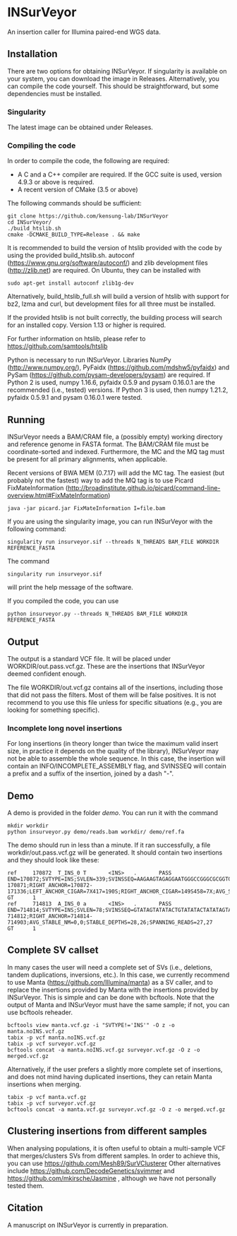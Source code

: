 # INSurVeyor
An insertion caller for Illumina paired-end WGS data.

## Installation

There are two options for obtaining INSurVeyor. If singularity is available on your system, you can download the image in Releases. Alternatively, you can compile the code yourself. This should be 
straightforward, but some dependencies must be installed.

### Singularity

The latest image can be obtained under Releases.

### Compiling the code

In order to compile the code, the following are required:
- A C and a C++ compiler are required. If the GCC suite is used, version 4.9.3 or above is required.
- A recent version of CMake (3.5 or above)

The following commands should be sufficient:

```
git clone https://github.com/kensung-lab/INSurVeyor
cd INSurVeyor/
./build_htslib.sh
cmake -DCMAKE_BUILD_TYPE=Release . && make
```

It is recommended to build the version of htslib provided with the code by using the provided build_htslib.sh. autoconf (https://www.gnu.org/software/autoconf/) and zlib development files (http://zlib.net) are required. On Ubuntu, they can be installed with
```
sudo apt-get install autoconf zlib1g-dev
```
Alternatively, build_htslib_full.sh will build a version of htslib with support for bz2, lzma and curl, but development files for all three must be installed.

If the provided htslib is not built correctly, the building process will search for an installed copy. Version 1.13 or higher is required.

For further information on htslib, please refer to https://github.com/samtools/htslib

Python is necessary to run INSurVeyor. Libraries NumPy (http://www.numpy.org/), PyFaidx (https://github.com/mdshw5/pyfaidx) and PySam (https://github.com/pysam-developers/pysam) are required. If 
Python 2 is used, numpy 1.16.6, pyfaidx 0.5.9 and pysam 0.16.0.1 are the recommended (i.e., tested) versions. If Python 3 is used, then numpy 1.21.2, pyfaidx 0.5.9.1 and pysam 0.16.0.1 were 
tested.

## Running

INSurVeyor needs a BAM/CRAM file, a (possibly empty) working directory and reference genome in FASTA format.
The BAM/CRAM file must be coordinate-sorted and indexed. Furthermore, the MC and the MQ tag must be present for all primary alignments, when applicable.

Recent versions of BWA MEM (0.7.17) will add the MC tag. The easiest (but probably not the fastest) way to add the MQ tag is to use Picard FixMateInformation 
(http://broadinstitute.github.io/picard/command-line-overview.html#FixMateInformation) 
```
java -jar picard.jar FixMateInformation I=file.bam
```

If you are using the singularity image, you can run INSurVeyor with the following command:
```
singularity run insurveyor.sif --threads N_THREADS BAM_FILE WORKDIR REFERENCE_FASTA
```

The command
```
singularity run insurveyor.sif
```
will print the help message of the software.

If you compiled the code, you can use 
```
python insurveyor.py --threads N_THREADS BAM_FILE WORKDIR REFERENCE_FASTA
```

## Output

The output is a standard VCF file. It will be placed under WORKDIR/out.pass.vcf.gz. These are the insertions that INSurVeyor deemed confident enough. 

The file WORKDIR/out.vcf.gz contains all of the insertions, including those that did not pass the filters. Most of them will be false positives. It is not recommend to you use this file unless 
for specific situations (e.g., you are looking for something specific).

### Incomplete long novel insertions

For long insertions (in theory longer than twice the maximum valid insert size, in practice it depends on the quality of the library), INSurVeyor may not be able to assemble the whole sequence. In this case, the insertion will contain an INFO/INCOMPLETE_ASSEMBLY flag, and SVINSSEQ will contain a prefix and a suffix of the insertion, joined by a dash "-".

## Demo

A demo is provided in the folder *demo*. You can run it with the command
```
mkdir workdir
python insurveyor.py demo/reads.bam workdir/ demo/ref.fa
```
The demo should run in less than a minute. If it ran successfully, a file workdir/out.pass.vcf.gz will be generated. It should contain two insertions and they should look like these:
```
ref     170872  T_INS_0 T       <INS>   .       PASS    END=170872;SVTYPE=INS;SVLEN=339;SVINSSEQ=AAGAAGTAGAGGAATGGGCCGGGCGCGGTGGCTCACGCCTGTAATCCCAGCACTTTGGGAGGCCGAGGCGGGTGGATCATGAGGTCAGGAGATCGAGACCATCCTGGCTAACAAGGTGAAACCCCGTCTCTACTAAAAATACAAAAAATTAGCCGGGCGCGGTGGCGGGCGCCTGTAGTCCCAGCTACTCGGGAGGCTGAGGCAGGAGAATGGCGTGAACCCGGGAAGCGGAGCTTGCAGTGAGCCGAGATTGCGCCACTGCAGTCCGCAGTCCGGCCTGGGCGACAGAGCGAGACTCCGTCTCAAAAAAAAAAAAAAAAAAAAAAAAAAAAAAAAAAA;SPLIT_READS=10,16;DISCORDANT=30,50;ALGORITHM=transurveyor;LEFT_ANCHOR=170448-170871;RIGHT_ANCHOR=170872-171336;LEFT_ANCHOR_CIGAR=7X417=190S;RIGHT_ANCHOR_CIGAR=149S458=7X;AVG_STABLE_NM=0,0;STABLE_DEPTHS=28,35;SPANNING_READS=0,0;MHLEN=0;SCORES=1,1    GT      1
ref     714813  A_INS_0 a       <INS>   .       PASS    END=714814;SVTYPE=INS;SVLEN=78;SVINSSEQ=GTATAGTATATACTGTATATACTATATAGTATAGTATATACTGTATATACTATATAGTATAGTATATACTGTATATAC;SPLIT_READS=22,16;DISCORDANT=20,25;ALGORITHM=assembly;LEFT_ANCHOR=714722-714812;RIGHT_ANCHOR=714814-714903;AVG_STABLE_NM=0,0;STABLE_DEPTHS=28,26;SPANNING_READS=27,27      GT      1
```

## Complete SV callset

In many cases the user will need a complete set of SVs (i.e., deletions, tandem duplications, inversions, etc.). In this case, we currently recommend to use Manta (https://github.com/Illumina/manta) as a SV caller, and to replace the insertions provided by Manta with the insertions provided by INSurVeyor.
This is simple and can be done with bcftools. Note that the output of Manta and INSurVeyor must have the same sample; if not, you can use bcftools reheader.

```
bcftools view manta.vcf.gz -i "SVTYPE!='INS'" -O z -o manta.noINS.vcf.gz
tabix -p vcf manta.noINS.vcf.gz
tabix -p vcf surveyor.vcf.gz
bcftools concat -a manta.noINS.vcf.gz surveyor.vcf.gz -O z -o merged.vcf.gz
```

Alternatively, if the user prefers a slightly more complete set of insertions, and does not mind having duplicated insertions, they can retain Manta insertions when merging.

```
tabix -p vcf manta.vcf.gz
tabix -p vcf surveyor.vcf.gz
bcftools concat -a manta.vcf.gz surveyor.vcf.gz -O z -o merged.vcf.gz
```

## Clustering insertions from different samples

When analysing populations, it is often useful to obtain a multi-sample VCF that merges/clusters SVs from different samples. In order to achieve this, you can use https://github.com/Mesh89/SurVClusterer
Other alternatives include https://github.com/DecodeGenetics/svimmer and https://github.com/mkirsche/Jasmine , although we have not personally tested them.

## Citation

A manuscript on INSurVeyor is currently in preparation.

